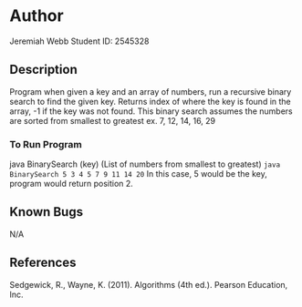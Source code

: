# Author
Jeremiah Webb
Student ID: 2545328
## Description
Program when given a key and an array of numbers, run a recursive binary search to find the given key.
Returns index of where the key is found in the array, -1 if the key was not found. 
This binary search assumes the numbers are sorted from smallest to greatest ex. 7, 12, 14, 16, 29

### To Run Program
java BinarySearch (key) (List of numbers from smallest to greatest)
	`java BinarySearch 5 3 4 5 7 9 11 14 20`
In this case, 5 would be the key, program would return position 2.

## Known Bugs
N/A

## References
Sedgewick, R., Wayne, K. (2011). Algorithms (4th ed.). Pearson Education, Inc. 

